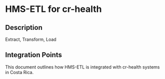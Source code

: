# HMS-ETL for cr-health

## Description

Extract, Transform, Load

## Integration Points

This document outlines how HMS-ETL is integrated with cr-health systems in Costa Rica.
